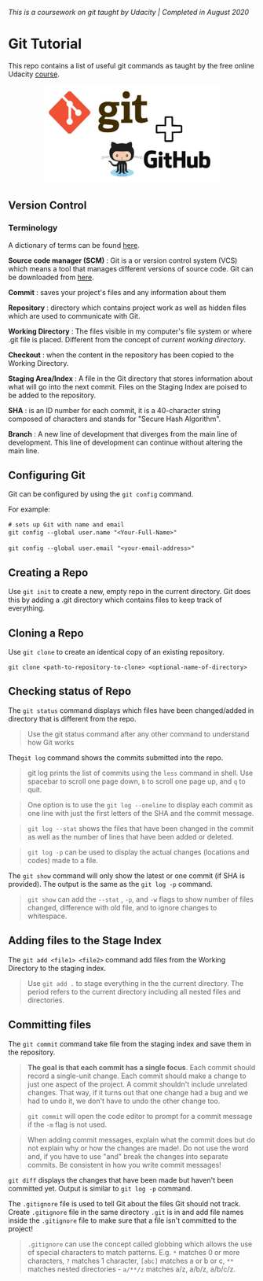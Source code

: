_This is a coursework on git taught by Udacity | Completed in August 2020_

# Git Tutorial

This repo contains a list of useful git commands as taught by the free online Udacity [course](https://www.udacity.com/course/version-control-with-git--ud123).

<p align="center"><img src="git.jpeg" height= "200"/></p>

## Version Control

### Terminology

A dictionary of terms can be found [here](ud123-git-keyterms.pdf).

**Source code manager (SCM)**
:   Git is a  or version control system (VCS) which means a tool that manages different versions of source code. Git can be downloaded from [here]( https://git-scm.com/).

**Commit**
:   saves your project's files and any information about them

**Repository**
:   directory which contains project work as well as hidden files which are used to communicate with Git.

**Working Directory**
:   The files visible in my computer's file system or where .git file is placed. Different from the concept of *current working directory*. 

**Checkout**
:   when the content in the repository has been copied to the Working Directory.

**Staging Area/Index**
:   A file in the Git directory that stores information about what will go into the next commit. Files on the Staging Index are poised to be added to the repository.

**SHA** 
:   is an ID number for each commit, it is a 40-character string composed of characters and stands for "Secure Hash Algorithm". 

**Branch** 
:   A new line of development that diverges from the main line of development. This line of development can continue without altering the main line. 

## Configuring Git

Git can be configured by using the `git config` command.

For example:

```
# sets up Git with name and email
git config --global user.name "<Your-Full-Name>"

git config --global user.email "<your-email-address>"

```

## Creating a Repo

Use `git init` to create a new, empty repo in the current directory. Git does this by adding a .git directory which contains files to keep track of everything.  

## Cloning a Repo

Use `git clone` to create an identical copy of an existing repository. 

```
git clone <path-to-repository-to-clone> <optional-name-of-directory>
```

## Checking status of Repo

The `git status` command displays which files have been changed/added in directory that is different from the repo.

> Use the git status command after any other command to understand how Git works


The`git log` command shows the commits submitted into the repo.

> git log prints the list of commits using the `less` command in shell. Use spacebar to scroll one page down, `b` to scroll one page up, and `q` to quit.

> One option is to use the `git log --oneline` to display each commit as one line with just the first letters of the SHA and the commit message.

> `git log --stat` shows the files that have been changed in the commit as well as the number of lines that have been added or deleted. 

> `git log -p` can be used to display the actual changes (locations and codes) made to a file.


The `git show` command will only show the latest or one commit (if SHA is provided). The output is the same as the `git log -p` command. 

> `git show` can add the `--stat` , `-p`, and `-w` flags to show number of files changed, difference with old file, and to ignore changes to whitespace.

## Adding files to the Stage Index

The `git add <file1> <file2>` command add files from the Working Directory to the staging index. 

> Use `git add .` to stage everything in the the current directory. The period refers to the current directory including all nested files and directories.

## Committing files

The `git commit` command take file from the staging index and save them in the repository. 

> **The goal is that each commit has a single focus**. Each commit should record a single-unit change. Each commit should make a change to just one aspect of the project. A commit shouldn't include unrelated changes. That way, if it turns out that one change had a bug and we had to undo it, we don't have to undo the other change too. 

> `git commit` will open the code editor to prompt for a commit message if the `-m` flag is not used.

> When adding commit messages, explain what the commit does but do not explain why or how the changes are made!. Do not use the word and, if you have to use "and" break the changes into separate commits. Be consistent in how you write commit messages!

`git diff` displays the changes that have been made but haven't been committed yet. Output is similar to `git log -p` command. 

The `.gitignore` file is used to tell Git about the files Git should not track. Create `.gitignore` file in the same directory `.git` is in and add file names inside the `.gitignore` file to make sure that a file isn't committed to the project!

> `.gitignore` can use the concept called globbing which allows the use of special characters to match patterns. E.g. `*` matches 0 or more characters, `?` matches 1 character, `[abc]` matches a or b or c, `**` matches nested directories - `a/**/z` matches a/z, a/b/z, a/b/c/z.
